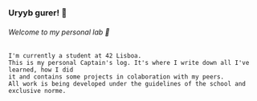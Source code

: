 ### Uryyb gurer! 👋

###### Welcome to my personal lab 🔬
```
I'm currently a student at 42 Lisboa.
This is my personal Captain's log. It's where I write down all I've learned, how I did   
it and contains some projects in colaboration with my peers.  
All work is being developed under the guidelines of the school and exclusive norme.  
```
